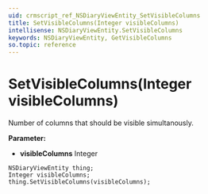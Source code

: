 ```yaml
---
uid: crmscript_ref_NSDiaryViewEntity_SetVisibleColumns
title: SetVisibleColumns(Integer visibleColumns)
intellisense: NSDiaryViewEntity.SetVisibleColumns
keywords: NSDiaryViewEntity, GetVisibleColumns
so.topic: reference
---
```


# SetVisibleColumns(Integer visibleColumns)

Number of columns that should be visible simultanously.

**Parameter:** 
 - **visibleColumns** Integer

```crmscript
NSDiaryViewEntity thing;
Integer visibleColumns;
thing.SetVisibleColumns(visibleColumns);
```


